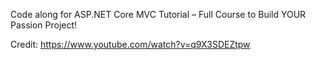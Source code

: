 Code along for ASP.NET Core MVC Tutorial – Full Course to Build YOUR Passion Project!

Credit: https://www.youtube.com/watch?v=q9X3SDEZtpw
